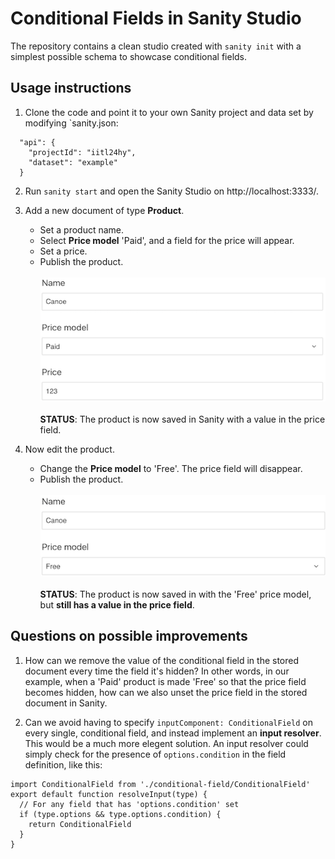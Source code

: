 # Conditional Fields in Sanity Studio

The repository contains a clean studio created with `sanity init` with a simplest possible schema to showcase conditional fields.

## Usage instructions

1. Clone the code and point it to your own Sanity project and data set by modifying `sanity.json:
```
  "api": {
    "projectId": "iitl24hy",
    "dataset": "example"
  }
```

2. Run `sanity start` and open the Sanity Studio on http://localhost:3333/.

3. Add a new document of type **Product**.
    * Set a product name.
    * Select **Price model** 'Paid', and a field for the price will appear.
    * Set a price.
    * Publish the product.\
\
![Product with price](https://github.com/bjornwang/sanity-conditional-fields/blob/master/static/readme/1.png)\
\
**STATUS**: The product is now saved in Sanity with a value in the price field.


4. Now edit the product.
    * Change the **Price model** to 'Free'. The price field will disappear.
    * Publish the product.\
\
![Product without price](https://github.com/bjornwang/sanity-conditional-fields/blob/master/static/readme/2.png)\
\
**STATUS**: The product is now saved in with the 'Free' price model, but **still has a value in the price field**.


## Questions on possible improvements

1. How can we remove the value of the conditional field in the stored document every time the field it's hidden?
In other words, in our example, when a 'Paid' product is made 'Free' so that the price field becomes hidden, how can we also unset the price field in the stored document in Sanity.

2. Can we avoid having to specify `inputComponent: ConditionalField` on every single, conditional field, and instead implement an **input resolver**. This would be a much more elegent solution. An input resolver could simply check for the presence of `options.condition` in the field definition, like this:
```
import ConditionalField from './conditional-field/ConditionalField'
export default function resolveInput(type) {
  // For any field that has 'options.condition' set
  if (type.options && type.options.condition) {
    return ConditionalField
  }
}
```
